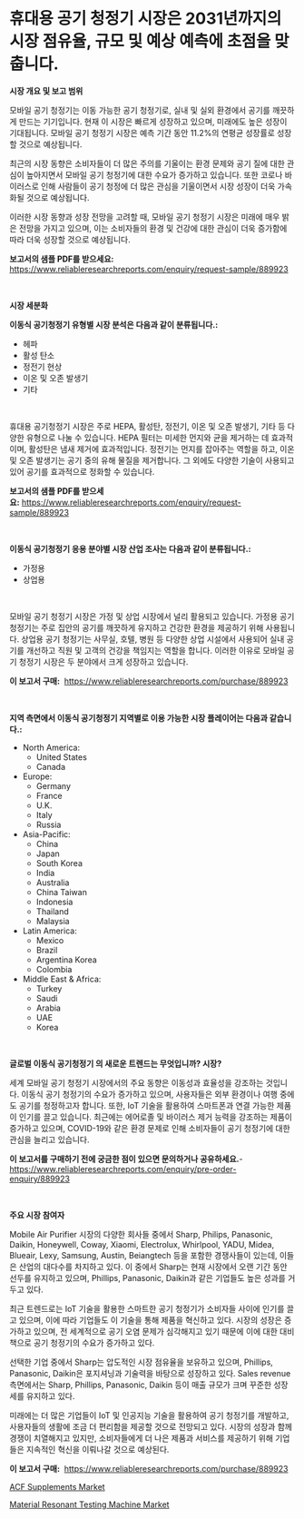 <p><h1>휴대용 공기 청정기 시장은 2031년까지의 시장 점유율, 규모 및 예상 예측에 초점을 맞춥니다.</h1></p><p><strong>시장 개요 및 보고 범위</strong></p>
<p><p>모바일 공기 청정기는 이동 가능한 공기 청정기로, 실내 및 실외 환경에서 공기를 깨끗하게 만드는 기기입니다. 현재 이 시장은 빠르게 성장하고 있으며, 미래에도 높은 성장이 기대됩니다. 모바일 공기 청정기 시장은 예측 기간 동안 11.2%의 연평균 성장률로 성장할 것으로 예상됩니다.</p><p>최근의 시장 동향은 소비자들이 더 많은 주의를 기울이는 환경 문제와 공기 질에 대한 관심이 높아지면서 모바일 공기 청정기에 대한 수요가 증가하고 있습니다. 또한 코로나 바이러스로 인해 사람들이 공기 청정에 더 많은 관심을 기울이면서 시장 성장이 더욱 가속화될 것으로 예상됩니다.</p><p>이러한 시장 동향과 성장 전망을 고려할 때, 모바일 공기 청정기 시장은 미래에 매우 밝은 전망을 가지고 있으며, 이는 소비자들의 환경 및 건강에 대한 관심이 더욱 증가함에 따라 더욱 성장할 것으로 예상됩니다.</p></p>
<p><strong>보고서의 샘플 PDF를 받으세요:</strong> <a href="https://www.reliableresearchreports.com/enquiry/request-sample/889923">https://www.reliableresearchreports.com/enquiry/request-sample/889923</a></p>
<p>&nbsp;</p>
<p><strong>시장 세분화</strong></p>
<p><strong>이동식 공기청정기 유형별 시장 분석은 다음과 같이 분류됩니다.:</strong></p>
<p><ul><li>헤파</li><li>활성 탄소</li><li>정전기 현상</li><li>이온 및 오존 발생기</li><li>기타</li></ul></p>
<p>&nbsp;</p>
<p><p>휴대용 공기청정기 시장은 주로 HEPA, 활성탄, 정전기, 이온 및 오존 발생기, 기타 등 다양한 유형으로 나눌 수 있습니다. HEPA 필터는 미세한 먼지와 균을 제거하는 데 효과적이며, 활성탄은 냄새 제거에 효과적입니다. 정전기는 먼지를 잡아주는 역할을 하고, 이온 및 오존 발생기는 공기 중의 유해 물질을 제거합니다. 그 외에도 다양한 기술이 사용되고 있어 공기를 효과적으로 정화할 수 있습니다.</p></p>
<p><strong>보고서의 샘플 PDF를 받으세요:</strong>&nbsp;<a href="https://www.reliableresearchreports.com/enquiry/request-sample/889923">https://www.reliableresearchreports.com/enquiry/request-sample/889923</a></p>
<p>&nbsp;</p>
<p><strong> 이동식 공기청정기 응용 분야별 시장 산업 조사는 다음과 같이 분류됩니다.:</strong></p>
<p><ul><li>가정용</li><li>상업용</li></ul></p>
<p>&nbsp;</p>
<p><p>모바일 공기 청정기 시장은 가정 및 상업 시장에서 널리 활용되고 있습니다. 가정용 공기 청정기는 주로 집안의 공기를 깨끗하게 유지하고 건강한 환경을 제공하기 위해 사용됩니다. 상업용 공기 청정기는 사무실, 호텔, 병원 등 다양한 상업 시설에서 사용되어 실내 공기를 개선하고 직원 및 고객의 건강을 책임지는 역할을 합니다. 이러한 이유로 모바일 공기 청정기 시장은 두 분야에서 크게 성장하고 있습니다.</p></p>
<p><strong>이 보고서 구매:</strong>&nbsp; <a href="https://www.reliableresearchreports.com/purchase/889923">https://www.reliableresearchreports.com/purchase/889923</a></p>
<p>&nbsp;</p>
<p><strong>지역 측면에서 이동식 공기청정기 지역별로 이용 가능한 시장 플레이어는 다음과 같습니다.:</strong></p>
<p><ul>
    <li>
        North America:
        <ul>
            <li>United States</li>
            <li>Canada</li>
        </ul>
    </li>
    <li>
        Europe:
        <ul>
            <li>Germany</li>
            <li>France</li>
            <li>U.K.</li>
            <li>Italy</li>
            <li>Russia</li>
        </ul>
    </li>
    <li>
        Asia-Pacific:
        <ul>
            <li>China</li>
            <li>Japan</li>
            <li>South Korea</li>
            <li>India</li>
            <li>Australia</li>
            <li>China Taiwan</li>
            <li>Indonesia</li>
            <li>Thailand</li>
            <li>Malaysia</li>
        </ul>
    </li>
    <li>
        Latin America:
        <ul>
            <li>Mexico</li>
            <li>Brazil</li>
            <li>Argentina Korea</li>
            <li>Colombia</li>
        </ul>
    </li>
    <li>
        Middle East & Africa:
        <ul>
            <li>Turkey</li>
            <li>Saudi</li>
            <li>Arabia</li>
            <li>UAE</li>
            <li>Korea</li>
        </ul>
    </li>
    </ul></p>
<p>&nbsp;</p>
<p><strong>글로벌 이동식 공기청정기 의 새로운 트렌드는 무엇입니까? 시장?</strong></p>
<p><p>세계 모바일 공기 청정기 시장에서의 주요 동향은 이동성과 효율성을 강조하는 것입니다. 이동식 공기 청정기의 수요가 증가하고 있으며, 사용자들은 외부 환경이나 여행 중에도 공기를 청정하고자 합니다. 또한, IoT 기술을 활용하여 스마트폰과 연결 가능한 제품이 인기를 끌고 있습니다. 최근에는 에어로졸 및 바이러스 제거 능력을 강조하는 제품이 증가하고 있으며, COVID-19와 같은 환경 문제로 인해 소비자들이 공기 청정기에 대한 관심을 늘리고 있습니다.</p></p>
<p><strong>이 보고서를 구매하기 전에 궁금한 점이 있으면 문의하거나 공유하세요.</strong>- <a href="https://www.reliableresearchreports.com/enquiry/pre-order-enquiry/889923">https://www.reliableresearchreports.com/enquiry/pre-order-enquiry/889923</a></p>
<p>&nbsp;</p>
<p><strong>주요 시장 참여자</strong></p>
<p><p>Mobile Air Purifier 시장의 다양한 회사들 중에서 Sharp, Philips, Panasonic, Daikin, Honeywell, Coway, Xiaomi, Electrolux, Whirlpool, YADU, Midea, Blueair, Lexy, Samsung, Austin, Beiangtech 등을 포함한 경쟁사들이 있는데, 이들은 산업의 대다수를 차지하고 있다. 이 중에서 Sharp는 현재 시장에서 오랜 기간 동안 선두를 유지하고 있으며, Phillips, Panasonic, Daikin과 같은 기업들도 높은 성과를 거두고 있다.</p><p>최근 트렌드로는 IoT 기술을 활용한 스마트한 공기 청정기가 소비자들 사이에 인기를 끌고 있으며, 이에 따라 기업들도 이 기술을 통해 제품을 혁신하고 있다. 시장의 성장은 증가하고 있으며, 전 세계적으로 공기 오염 문제가 심각해지고 있기 때문에 이에 대한 대비책으로 공기 청정기의 수요가 증가하고 있다.</p><p>선택한 기업 중에서 Sharp는 압도적인 시장 점유율을 보유하고 있으며, Phillips, Panasonic, Daikin은 포지셔닝과 기술력을 바탕으로 성장하고 있다. Sales revenue 측면에서는 Sharp, Phillips, Panasonic, Daikin 등이 매출 규모가 크며 꾸준한 성장세를 유지하고 있다.</p><p>미래에는 더 많은 기업들이 IoT 및 인공지능 기술을 활용하여 공기 청정기를 개발하고, 사용자들의 생활에 조금 더 편리함을 제공할 것으로 전망되고 있다. 시장의 성장과 함께 경쟁이 치열해지고 있지만, 소비자들에게 더 나은 제품과 서비스를 제공하기 위해 기업들은 지속적인 혁신을 이뤄나갈 것으로 예상된다.</p></p>
<p><strong>이 보고서 구매:</strong>&nbsp;&nbsp;<a href="https://www.reliableresearchreports.com/purchase/889923">https://www.reliableresearchreports.com/purchase/889923</a></p>
<p><p><a href="https://github.com/Hazelklievgspy6vdcsmu106w/Market-Research-Report-List-1/blob/main/acf-supplements-market.md">ACF Supplements Market</a></p><p><a href="https://picayune-night-cbd.notion.site/Material-Resonant-Testing-Machine-Market-Growth-Market-Trends-COVID-19-Impact-and-Forecasts-for-p-9d24a2dacf9f4b3e92d94e7760ffb553">Material Resonant Testing Machine Market</a></p></p>
